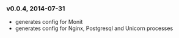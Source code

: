 ### v0.0.4, 2014-07-31
- generates config for Monit
- generates config for Nginx, Postgresql and Unicorn processes
